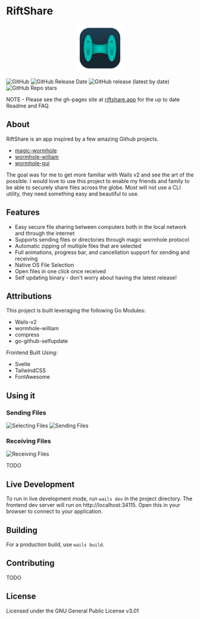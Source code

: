 # RiftShare

<p align="center" style="text-align: center">
  <a href="https://github.com/achhabra2/riftshare/releases/latest" target="_blank" align="center">
    <img src="https://github.com/achhabra2/riftshare/blob/gh-pages/assets/riftshare_small.png?raw=true" alt="icon" width="128" />
  </a>
</p>

![GitHub](https://img.shields.io/github/license/achhabra2/riftshare)
![GitHub Release Date](https://img.shields.io/github/release-date/achhabra2/riftshare)
![GitHub release (latest by date)](https://img.shields.io/github/v/release/achhabra2/riftshare)
![GitHub Repo stars](https://img.shields.io/github/stars/achhabra2/riftshare?style=social)

NOTE - Please see the gh-pages site at [riftshare.app](https://riftshare.app) for the up to date Readme and FAQ. 

## About

RiftShare is an app inspired by a few amazing Github projects. 
* [magic-wormhole](https://magic-wormhole.readthedocs.io/en/latest/)
* [wormhole-william](https://github.com/psanford/wormhole-william)
* [wormhole-gui](https://github.com/Jacalz/wormhole-gui)

The goal was for me to get more familiar with Wails v2 and see the art of the possible. I would love to use this project to enable my friends and family to be able to securely share files across the globe. Most will not use a CLI utility, they need something easy and beautiful to use. 

## Features

* Easy secure file sharing between computers both in the local network and through the internet
* Supports sending files or directories through magic wormhole protocol
* Automatic zipping of multiple files that are selected
* Full animations, progress bar, and cancellation support for sending and receiving
* Native OS File Selection
* Open files in one click once received
* Self updating binary - don't worry about having the latest release!

## Attributions

This project is built leveraging the following Go Modules:
* Wails-v2
* wormhole-william
* compress
* go-github-selfupdate

Frontend Built Using:
* Svelte
* TailwindCSS
* FontAwesome

## Using it

### Sending Files
<img alt="Selecting Files" src="./docs/screenshots/riftshare-send-1.png" width="400"/>
<img alt="Sending Files" src="./docs/screenshots/riftshare-send-2.png" width="400"/>


### Receiving Files
<img alt="Receiving Files" src="./docs/screenshots/riftshare-receive-1.png" width="400"/>

TODO

## Live Development

To run in live development mode, run `wails dev` in the project directory. The frontend dev server will run
on http://localhost:34115. Open this in your browser to connect to your application.

## Building

For a production build, use `wails build`.

## Contributing

TODO

## License

Licensed under the GNU General Public License v3.01 
